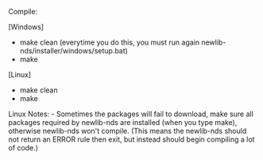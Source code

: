 Compile:

[Windows]
 - make clean (everytime you do this, you must run again newlib-nds/installer/windows/setup.bat)
 - make


[Linux]
 - make clean
 - make
 
 Linux Notes: 
	-	Sometimes the packages will fail to download, make sure all packages required by newlib-nds are installed (when you type make), otherwise newlib-nds won't compile.
		(This means the newlib-nds should not return an ERROR rule then exit, but instead should begin compiling a lot of code.)